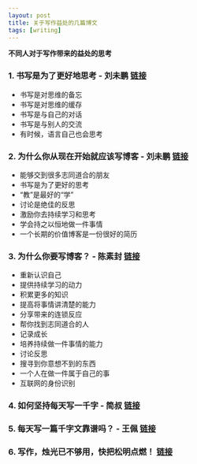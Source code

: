 ```yaml
---
layout: post
title: 关于写作益处的几篇博文
tags: [writing]
---
```


**不同人对于写作带来的益处的思考**

### 1. 书写是为了更好地思考 - 刘未鹏 [链接](http://mindhacks.cn/2009/02/09/writing-is-better-thinking/)

- 书写是对思维的备忘
- 书写是对思维的缓存
- 书写是与自己的对话
- 书写是与别人的交流
- 有时候，语言自己也会思考

### 2. 为什么你从现在开始就应该写博客 - 刘未鹏 [链接](http://mindhacks.cn/2009/02/15/why-you-should-start-blogging-now)

- 能够交到很多志同道合的朋友
- 书写是为了更好的思考
- “教”是最好的“学”
- 讨论是绝佳的反思
- 激励你去持续学习和思考
- 学会持之以恒地做一件事情
- 一个长期的价值博客是一份很好的简历

### 3. 为什么你要写博客？ - 陈素封 [链接](https://zhuanlan.zhihu.com/p/19743861)

- 重新认识自己
- 提供持续学习的动力
- 积累更多的知识
- 提高将事情讲清楚的能力
- 分享带来的连锁反应
- 帮你找到志同道合的人
- 记录成长
- 培养持续做一件事情的能力
- 讨论反思
- 搜寻到你意想不到的东西
- 一个人在做一件属于自己的事
- 互联网的身份识别

### 4. 如何坚持每天写一千字 - 简叔 [链接](http://www.jianshu.com/p/53eea6022d58)

### 5. 每天写一篇千字文靠谱吗？ - 王佩 [链接](http://www.jianshu.com/p/2ab3616a2ca5)

### 6. 写作，烛光已不够用，快把松明点燃！ [链接](http://wangpei.me/2014-11-23/new-blog-new-journey.html)